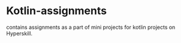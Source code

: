 # Kotlin-assignments
<article>
contains assignments as a part of mini projects for kotlin projects on Hyperskill.
</article>
